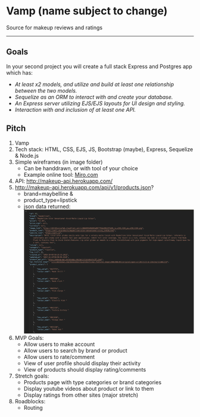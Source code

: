 # Vamp (name subject to change)
Source for makeup reviews and ratings

---
## Goals

In your second project you will create a full stack Express and Postgres app which has:
- *At least x2 models, and utilize and build at least one relationship between the two models.*
- *Sequelize as an ORM to interact with and create your database.*
- *An Express server utilizing EJS/EJS layouts for UI design and styling.*
- *Interaction with and inclusion of at least one API.*

## Pitch 

1. Vamp
2. Tech stack: HTML, CSS, EJS, JS, Bootstrap (maybe), Express, Sequelize & Node.js
3. Simple wireframes (in image folder)
     * Can be handdrawn, or with tool of your choice
     * Example online tool: [Miro.com](https://miro.com/)
4. API: http://makeup-api.herokuapp.com/
5. http://makeup-api.herokuapp.com/api/v1/products.json?
     - brand=maybelline & 
     - product_type=lipstick
     - json data returned:
     ![alt text](/images/jsondatareturned.png)    
6. MVP Goals:
     - Allow users to make account
     - Allow users to search by brand or product
     - Allow users to rate/comment
     - View of user profile should display their activity
     - View of products should display rating/comments
7. Stretch goals:
     - Products page with type categories or brand categories
     - Display youtube videos about product or link to them
     - Display ratings from other sites (major stretch) 
8. Roadblocks:  
     - Routing

      




